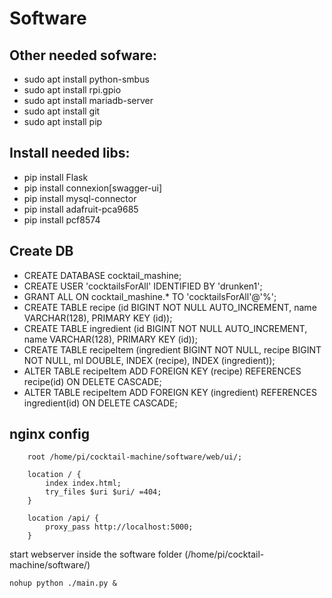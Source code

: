 
# Software

## Other needed sofware:

- sudo apt install python-smbus
- sudo apt install rpi.gpio
- sudo apt install mariadb-server
- sudo apt install git
- sudo apt install pip

## Install needed libs:

- pip install Flask
- pip install connexion[swagger-ui]
- pip install mysql-connector
- pip install adafruit-pca9685
- pip install pcf8574

## Create DB
- CREATE DATABASE cocktail_mashine;
- CREATE USER 'cocktailsForAll' IDENTIFIED BY 'drunken1';
- GRANT ALL ON cocktail_mashine.* TO 'cocktailsForAll'@'%';
- CREATE TABLE recipe (id BIGINT NOT NULL AUTO_INCREMENT, name VARCHAR(128), PRIMARY KEY (id));
- CREATE TABLE ingredient (id BIGINT NOT NULL AUTO_INCREMENT, name VARCHAR(128), PRIMARY KEY (id));
- CREATE TABLE recipeItem (ingredient BIGINT NOT NULL, recipe BIGINT NOT NULL, ml DOUBLE, INDEX (recipe), INDEX (ingredient));
- ALTER TABLE recipeItem ADD FOREIGN KEY (recipe) REFERENCES recipe(id) ON DELETE CASCADE;
- ALTER TABLE recipeItem ADD FOREIGN KEY (ingredient) REFERENCES ingredient(id) ON DELETE CASCADE;

## nginx config

```nginx
	root /home/pi/cocktail-machine/software/web/ui/;
	
	location / {
		index index.html;
		try_files $uri $uri/ =404;
	}
	
	location /api/ {
		proxy_pass http://localhost:5000;
	}
```

start webserver
inside the software folder (/home/pi/cocktail-machine/software/)

```
nohup python ./main.py &
```